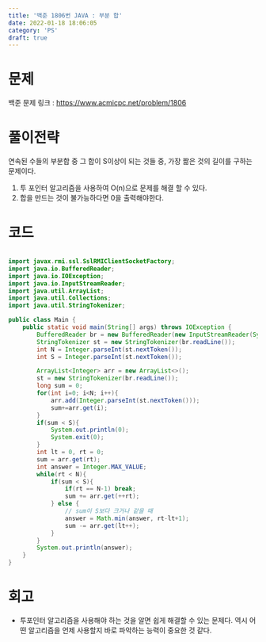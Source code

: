```yaml
---
title: '백준 1806번 JAVA : 부분 합'
date: 2022-01-18 18:06:05
category: 'PS'
draft: true
---
```


# 문제

백준 문제 링크 : https://www.acmicpc.net/problem/1806

# 풀이전략

연속된 수들의 부분합 중 그 합이 S이상이 되는 것들 중, 가장 짦은 것의 길이를 구하는 문제이다.

1. 투 포인터 알고리즘을 사용하여 O(n)으로 문제를 해결 할 수 있다.
2. 합을 만드는 것이 불가능하다면 0을 출력해야한다.

# 코드

```java

import javax.rmi.ssl.SslRMIClientSocketFactory;
import java.io.BufferedReader;
import java.io.IOException;
import java.io.InputStreamReader;
import java.util.ArrayList;
import java.util.Collections;
import java.util.StringTokenizer;

public class Main {
    public static void main(String[] args) throws IOException {
        BufferedReader br = new BufferedReader(new InputStreamReader(System.in));
        StringTokenizer st = new StringTokenizer(br.readLine());
        int N = Integer.parseInt(st.nextToken());
        int S = Integer.parseInt(st.nextToken());

        ArrayList<Integer> arr = new ArrayList<>();
        st = new StringTokenizer(br.readLine());
        long sum = 0;
        for(int i=0; i<N; i++){
            arr.add(Integer.parseInt(st.nextToken()));
            sum+=arr.get(i);
        }
        if(sum < S){
            System.out.println(0);
            System.exit(0);
        }
        int lt = 0, rt = 0;
        sum = arr.get(rt);
        int answer = Integer.MAX_VALUE;
        while(rt < N){
            if(sum < S){
                if(rt == N-1) break;
                sum += arr.get(++rt);
            } else {
                // sum이 S보다 크거나 같을 때
                answer = Math.min(answer, rt-lt+1);
                sum -= arr.get(lt++);
            }
        }
        System.out.println(answer);
    }
}


```

# 회고

- 투포인터 알고리즘을 사용해야 하는 것을 알면 쉽게 해결할 수 있는 문제다. 역시 어떤 알고리즘을 언제 사용할지 바로 파악하는 능력이 중요한 것 같다.
